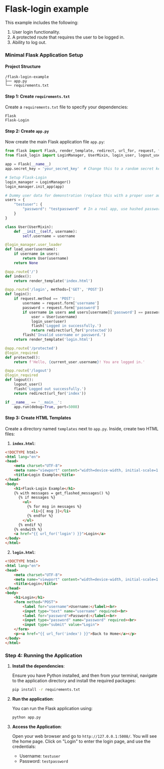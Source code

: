 # Flask-login example

This example includes the following:

1. User login functionality.
2. A protected route that requires the user to be logged in.
3. Ability to log out.

### Minimal Flask Application Setup

#### Project Structure

```
/flask-login-example
├── app.py
└── requirements.txt
```

#### Step 1: Create `requirements.txt`

Create a `requirements.txt` file to specify your dependencies:

```plaintext
Flask
Flask-Login
```

#### Step 2: Create `app.py`

Now create the main Flask application file `app.py`:

```python
from flask import Flask, render_template, redirect, url_for, request, flash
from flask_login import LoginManager, UserMixin, login_user, logout_user, login_required, current_user

app = Flask(__name__)
app.secret_key = 'your_secret_key'  # Change this to a random secret key

# Setup Flask-Login
login_manager = LoginManager()
login_manager.init_app(app)

# Dummy user data for demonstration (replace this with a proper user authentication system)
users = {
    "testuser": {
        "password": "testpassword"  # In a real app, use hashed passwords
    }
}

class User(UserMixin):
    def __init__(self, username):
        self.username = username

@login_manager.user_loader
def load_user(username):
    if username in users:
        return User(username)
    return None

@app.route('/')
def index():
    return render_template('index.html')

@app.route('/login', methods=['GET', 'POST'])
def login():
    if request.method == 'POST':
        username = request.form['username']
        password = request.form['password']
        if username in users and users[username]['password'] == password:
            user = User(username)
            login_user(user)
            flash('Logged in successfully.')
            return redirect(url_for('protected'))
        flash('Invalid username or password.')
    return render_template('login.html')

@app.route('/protected')
@login_required
def protected():
    return f'Hello, {current_user.username}! You are logged in.'

@app.route('/logout')
@login_required
def logout():
    logout_user()
    flash('Logged out successfully.')
    return redirect(url_for('index'))

if __name__ == '__main__':
    app.run(debug=True, port=5008)
```

#### Step 3: Create HTML Templates

Create a directory named `templates` next to `app.py`. Inside, create two HTML files:

1. **`index.html`**:

```html
<!DOCTYPE html>
<html lang="en">
<head>
    <meta charset="UTF-8">
    <meta name="viewport" content="width=device-width, initial-scale=1.0">
    <title>Login Example</title>
</head>
<body>
    <h1>Flask-Login Example</h1>
    {% with messages = get_flashed_messages() %}
      {% if messages %}
        <ul>
          {% for msg in messages %}
            <li>{{ msg }}</li>
          {% endfor %}
        </ul>
      {% endif %}
    {% endwith %}
    <a href="{{ url_for('login') }}">Login</a>
</body>
</html>
```

2. **`login.html`**:

```html
<!DOCTYPE html>
<html lang="en">
<head>
    <meta charset="UTF-8">
    <meta name="viewport" content="width=device-width, initial-scale=1.0">
    <title>Login</title>
</head>
<body>
    <h1>Login</h1>
    <form method="POST">
        <label for="username">Username:</label><br>
        <input type="text" name="username" required><br>
        <label for="password">Password:</label><br>
        <input type="password" name="password" required><br>
        <input type="submit" value="Login">
    </form>
    <p><a href="{{ url_for('index') }}">Back to Home</a></p>
</body>
</html>
```

### Step 4: Running the Application

1. **Install the dependencies**:

   Ensure you have Python installed, and then from your terminal, navigate to the application directory and install the required packages:

   ```bash
   pip install -r requirements.txt
   ```
2. **Run the application**:

   You can run the Flask application using:

   ```bash
   python app.py
   ```
3. **Access the Application**:

   Open your web browser and go to `http://127.0.0.1:5008/`. You will see the home page. Click on "Login" to enter the login page, and use the credentials:

   - Username: `testuser`
   - Password: `testpassword`
